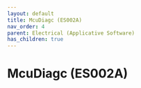 ```yaml
---
layout: default
title: McuDiagc (ES002A)
nav_order: 4
parent: Electrical (Applicative Software)
has_children: true
---
```

# McuDiagc (ES002A)
